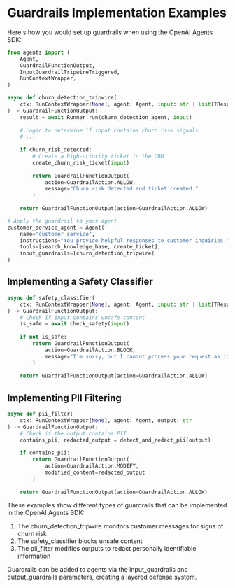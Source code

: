 # Guardrails Implementation Examples

Here's how you would set up guardrails when using the OpenAI Agents SDK:

```python
from agents import (
    Agent,
    GuardrailFunctionOutput,
    InputGuardrailTripwireTriggered,
    RunContextWrapper,
)

async def churn_detection_tripwire(
    ctx: RunContextWrapper[None], agent: Agent, input: str | list[TResponseInputItem]
) -> GuardrailFunctionOutput:
    result = await Runner.run(churn_detection_agent, input)
    
    # Logic to determine if input contains churn risk signals
    # ...
    
    if churn_risk_detected:
        # Create a high-priority ticket in the CRM
        create_churn_risk_ticket(input)
        
        return GuardrailFunctionOutput(
            action=GuardrailAction.ALLOW,
            message="Churn risk detected and ticket created."
        )
    
    return GuardrailFunctionOutput(action=GuardrailAction.ALLOW)

# Apply the guardrail to your agent
customer_service_agent = Agent(
    name="customer_service",
    instructions="You provide helpful responses to customer inquiries.",
    tools=[search_knowledge_base, create_ticket],
    input_guardrails=[churn_detection_tripwire]
)
```

## Implementing a Safety Classifier

```python
async def safety_classifier(
    ctx: RunContextWrapper[None], agent: Agent, input: str | list[TResponseInputItem]
) -> GuardrailFunctionOutput:
    # Check if input contains unsafe content
    is_safe = await check_safety(input)
    
    if not is_safe:
        return GuardrailFunctionOutput(
            action=GuardrailAction.BLOCK,
            message="I'm sorry, but I cannot process your request as it may contain unsafe content."
        )
    
    return GuardrailFunctionOutput(action=GuardrailAction.ALLOW)
```

## Implementing PII Filtering

```python
async def pii_filter(
    ctx: RunContextWrapper[None], agent: Agent, output: str
) -> GuardrailFunctionOutput:
    # Check if the output contains PII
    contains_pii, redacted_output = detect_and_redact_pii(output)
    
    if contains_pii:
        return GuardrailFunctionOutput(
            action=GuardrailAction.MODIFY,
            modified_content=redacted_output
        )
    
    return GuardrailFunctionOutput(action=GuardrailAction.ALLOW)
```

These examples show different types of guardrails that can be implemented in the OpenAI Agents SDK:

1. The churn_detection_tripwire monitors customer messages for signs of churn risk
2. The safety_classifier blocks unsafe content
3. The pii_filter modifies outputs to redact personally identifiable information

Guardrails can be added to agents via the input_guardrails and output_guardrails parameters, creating a layered defense system.